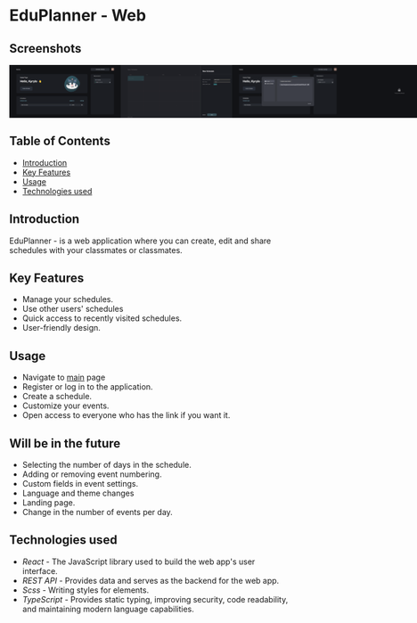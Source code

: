 # EduPlanner - Web

## Screenshots

<div style="display: flex; justify-content: space-between;">
    <img src="screenshots/1.png" width="200"/>
    <img src="screenshots/2.png" width="200"/>
    <img src="screenshots/3.png" width="200"/>
    <img src="screenshots/4.png" width="200"/>
</div>

## Table of Contents

- [Introduction](#introduction)
- [Key Features](#key-features)
- [Usage](#usage)
- [Technologies used](#technologies-used)

## Introduction

EduPlanner - is a web application where you can create, edit and share schedules with your classmates or classmates.

## Key Features

- Manage your schedules.
- Use other users' schedules
- Quick access to recently visited schedules.
- User-friendly design.

## Usage
- Navigate to [main](https://eduplanner-iota.vercel.app/) page
- Register or log in to the application.
- Create a schedule.
- Сustomize your events.
- Open access to everyone who has the link if you want it.

## Will be in the future
- Selecting the number of days in the schedule.
- Adding or removing event numbering.
- Сustom fields in event settings.
- Language and theme changes
- Landing page.
- Change in the number of events per day.

## Technologies used
- *React* - The JavaScript library used to build the web app's user interface.
- *REST API* - Provides data and serves as the backend for the web app.
- *Scss* - Writing styles for elements.
- *TypeScript* - Provides static typing, improving security, code readability, and maintaining modern language capabilities.